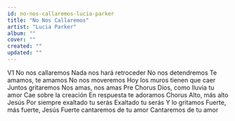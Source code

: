 ```yaml
---
id: no-nos-callaremos-lucia-parker
title: "No Nos Callaremos"
artist: "Lucia Parker"
album: ""
cover: ""
created: ""
updated: ""
---
```


V1
No   nos   callaremos
Nada   nos   hará   retroceder
No   nos   detendremos
Te   amamos,   te   amamos
No   nos   moveremos
Hoy   los   muros   tienen   que   caer
Juntos   gritaremos
Nos   amas,   nos   amas
Pre Chorus
Dios,   como   lluvia   tu   amor
Cae   sobre   la   creación
En   respuesta   te   adoramos
Chorus
Alto,   más   alto   Jesús
Por   siempre   exaltado   tu   serás
Exaltado   tu   serás
Y   lo   gritamos
Fuerte,   más   fuerte,   Jesús
Fuerte   cantaremos   de   tu   amor
Cantaremos   de   tu   amor